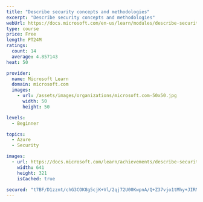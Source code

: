 ```yaml
---
title: "Describe security concepts and methodologies"
excerpt: "Describe security concepts and methodologies"
webUrl: https://docs.microsoft.com/en-us/learn/modules/describe-security-concepts-methodologies/
type: course
price: Free
length: PT24M
ratings:
  count: 14
  average: 4.857143
heat: 50

provider:
  name: Microsoft Learn
  domain: microsoft.com
  images:
    - url: /assets/images/organizations/microsoft.com-50x50.jpg
      width: 50
      height: 50

levels:
  - Beginner

topics:
  - Azure
  - Security

images:
  - url: https://docs.microsoft.com/learn/achievements/describe-security-concepts-and-methodologies-social.png
    width: 641
    height: 321
    isCached: true

secured: "t7BF/D1zznt/chG3COK8g5cjK+Vl/2qj72U00KwpnA/Q+Z37vjo1tMhy+JIRMvJUl6cLI8JZe71WjjQuW/CMd+Z7yAgrcbT1IZMsJ72lLj4I2gzl2hUsWzb7oSSfZQefBHbDloNmKMkkKiPnPyirEiWLsz84sWjh4o/R2vKELP0m+rTsPydTh0s3QXtfzdRFKpoB8B9zxgTe0Y8wi9Ql5CljK4jvRE0njlmqaJxB1mxBpxyLLjvdJUm2VW9/A2+M7lqJsmsDpnS1duiRv5tRxojCxLZvAukY0iSzORxMTwE/EdCEr5TK1NUgfG0rAkxWWxuuJM4sfa9c71ZWC6tRgtmWpPfXyBszB5dW/eAhP7gmeAcgaUbolktuELOrLHtbJqJxYEKqWh7+q963zBFHZkWD/HAD2JszJD3bbrSYVfQ=;6HVjwUobAWMriHHu7xEwdg=="
---
```


